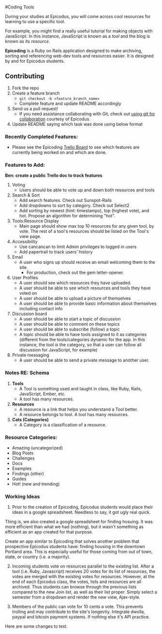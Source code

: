 #Coding Tools

During your studies at Epicodus, you will come across cool resources for learning to use a specific tool. 

For example, you might find a really useful tutorial for making objects with JavaScript. In this instance, JavaScript is known as a *tool* and the blog is known as its *resource*. 

**Epicoding** is a Ruby on Rails application designed to make archiving, sorting and referencing web-dev tools and resources easier. It is designed by and for Epicodus students.

## Contributing

1. Fork the repo
2. Create a feature branch
	* `git checkout -b <feature_branch_name>`
	* Complete feature and update README accordingly
3. Send us a pull request!
    * If you need assistance collaborating with Git, check out [using git for collaboration](http://www.learnhowtoprogram.com/lessons/using-git-for-collaboration) courtesy of Epicodus.
4. Update README saying which task was done using below format

### Recently Completed Features:
* Please see the Epicoding [Trello Board](https://trello.com/b/opyMxwK7/epicoding) to see which features are currently being worked on and which are done.



### Features to Add:

**Ben: create a public Trello doc to track features**

1. Voting
	* Users should be able to vote up and down both resources and tools
2. Search & Sort
	* Add search features. Check out Sunspot-Rails
	* Add dropdowns to sort by category. Check out Select2
	* Add sorting by newest (hint: timestamps), top (highest vote), and hot. Propose an algorithm for determining "hot". 
3. Tools:Resource Display
	* Main page should show max top 10 resources for any given tool, by vote. The rest of a tool's resources should be listed on the Tool's view page.
4. Accessibility
	* Use cancancan to limit Admin privileges to logged in users
	* Add papertrail to track users' history
5. Email
	* A user who signs up should receive an email welcoming them to the site.
		* For production, check out the gem letter-opener.
6. User Profiles
	* A user should see which resources they have uploaded.
	* A user should be able to see which resources and tools they have voted on
	* A user should be able to upload a picture of themselves
	* A user should be able to provide basic information about themselves including contact info
7. Discussion board
	* A user should be able to start a topic of discussion 
	* A user should be able to comment on these topics
	* A user should be able to subscribe (follow) a topic
	* A topic should be able to have tools assigned to it as categories (different from the tools/categories dynamic for the app. In this instance, the tool *is* the category, so that a user can follow all discussion for JavaScript, for example)
8. Private messaging
	* A user should be able to send a private message to another user. 

### Notes RE: Schema

1. **Tools**
    * A Tool is something used and taught in class, like Ruby, Rails, JavaScript, Ember, etc.
    * A tool has many resources.
2. **Resources**
    * A resource is a link that helps you understand a Tool better.
    * A resource belongs to tool. A tool has many resources.
3. **Cats (Categories)**
    * A Category is a classification of a resource.

### Resource Categories:

* Amazing (uncategorized)
* Blog Posts
* Challenges
* Docs
* Examples
* Findings (other)
* Guides
* Hot! (new and trending)

### Working Ideas

1. Prior to the creation of Epicoding, Epicodus students would place their ideas in a google spreadsheet. Needless to say, it got ugly real quick.

Thing is, we also created a google spreadsheet for finding hosuing. It was more efficient than what we had (nothing), but it wasn't something as efficient as an app created for that purpose.

Create an app similar to Epicoding that solves another problem that prospective Epicodus students have: finding housing in the downtown Portland area. This is especially useful for those coming from out of town, state, or country (i.e. a majority). 

2. Incoming students vote on resources parallel to the existing list. After a tool (i.e. Ruby, Javascript) receives 20 votes for its list of resources, the votes are merged with the existing votes for resources. However, at the end of each Epicodus class, the votes, lists and resources are all archived. Thus students can browse through the previous lists compared to the new Join list, as well as their list proper. Simply select a semester from a dropdown and render the new view, Ajax-style.

3. Members of the public can vote for 10 cents a vote. This prevents trolling and may contribute to the site's longevity. Integrate dwolla, paypal and bitcoin payment systems. If nothing else it's API practice.

Here are some changes to test.
